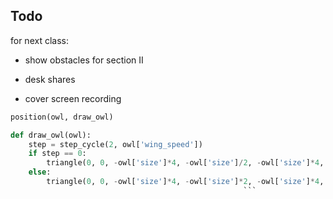 ## Todo

for next class:
- show obstacles for section II
- desk shares

- cover screen recording

```py
position(owl, draw_owl)

def draw_owl(owl):
    step = step_cycle(2, owl['wing_speed'])
    if step == 0:
        triangle(0, 0, -owl['size']*4, -owl['size']/2, -owl['size']*4, owl['size']/2)
    else:
        triangle(0, 0, -owl['size']*4, -owl['size']*2, -owl['size']*4, owl['size']*2)
                                                    ```

